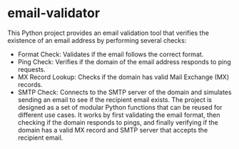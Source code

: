 # email-validator
This Python project provides an email validation tool that verifies the existence of an email address by performing several checks:

- Format Check: Validates if the email follows the correct format.
- Ping Check: Verifies if the domain of the email address responds to ping requests.
- MX Record Lookup: Checks if the domain has valid Mail Exchange (MX) records.
- SMTP Check: Connects to the SMTP server of the domain and simulates sending an email to see if the recipient email exists.
The project is designed as a set of modular Python functions that can be reused for different use cases. It works by first validating the email format, then checking if the domain responds to pings, and finally verifying if the domain has a valid MX record and SMTP server that accepts the recipient email.
